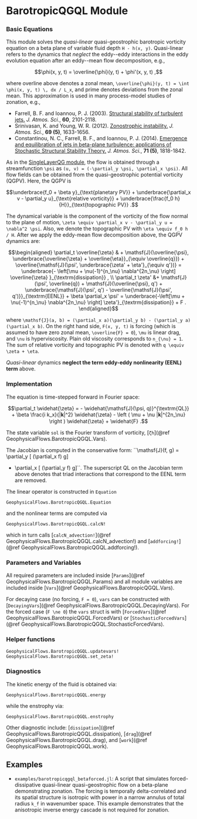 # BarotropicQGQL Module

### Basic Equations

This module solves the *quasi-linear* quasi-geostrophic barotropic vorticity equation on a beta 
plane of variable fluid depth ``H - h(x, y)``. Quasi-linear refers to the dynamics that *neglect* 
the eddy--eddy interactions in the eddy evolution equation after an eddy--mean flow decomposition, e.g., 

```math
\phi(x, y, t) = \overline{\phi}(y, t) + \phi'(x, y, t) ,
```

where overline above denotes a zonal mean, ``\overline{\phi}(y, t) = \int \phi(x, y, t) \, 𝖽x / L_x``, and prime denotes deviations from the zonal mean. This approximation is used in many process-model studies of zonation, e.g., 

- Farrell, B. F. and Ioannou, P. J. (2003). [Structural stability of turbulent jets.](http://doi.org/10.1175/1520-0469(2003)060<2101:SSOTJ>2.0.CO;2) *J. Atmos. Sci.*, **60**, 2101-2118.
- Srinivasan, K. and Young, W. R. (2012). [Zonostrophic instability.](http://doi.org/10.1175/JAS-D-11-0200.1) *J. Atmos. Sci.*, **69 (5)**, 1633-1656.
- Constantinou, N. C., Farrell, B. F., and Ioannou, P. J. (2014). [Emergence and equilibration of jets in beta-plane turbulence: applications of Stochastic Structural Stability Theory.](http://doi.org/10.1175/JAS-D-13-076.1) *J. Atmos. Sci.*, **71 (5)**, 1818-1842.

As in the [SingleLayerQG module](singlelayerqg.md), the flow is obtained through a 
streamfunction ``\psi`` as ``(u, v) = (-\partial_y \psi, \partial_x \psi)``. All flow fields 
can be obtained from the quasi-geostrophic potential vorticity (QGPV). Here, the QGPV is

```math
\underbrace{f_0 + \beta y}_{\text{planetary PV}} + \underbrace{\partial_x v
	- \partial_y u}_{\text{relative vorticity}} + \underbrace{\frac{f_0 h}{H}}_{\text{topographic PV}} .
```

The dynamical variable is the component of the vorticity of the flow normal to the plane of 
motion, ``\zeta \equiv \partial_x v - \partial_y u = \nabla^2 \psi``. Also, we denote the 
topographic PV with ``\eta \equiv f_0 h / H``. After we apply the eddy-mean flow decomposition 
above, the QGPV dynamics are:

```math
\begin{aligned}
\partial_t \overline{\zeta} & + \mathsf{J}(\overline{\psi}, \underbrace{\overline{\zeta} + \overline{\eta}}_{\equiv \overline{q}}) + \overline{\mathsf{J}(\psi', \underbrace{\zeta' + \eta'}_{\equiv q'})} = \underbrace{- \left[\mu + \nu(-1)^{n_\nu} \nabla^{2n_\nu}
\right] \overline{\zeta} }_{\textrm{dissipation}} , \\
\partial_t \zeta' &+ \mathsf{J}(\psi', \overline{q}) + \mathsf{J}(\overline{\psi}, q') + \underbrace{\mathsf{J}(\psi', q') - \overline{\mathsf{J}(\psi', q')}}_{\textrm{EENL}} + 
\beta \partial_x \psi' = \underbrace{-\left[\mu + \nu(-1)^{n_\nu} \nabla^{2n_\nu}
\right] \zeta'}_{\textrm{dissipation}} + F .
\end{aligned}
```

where ``\mathsf{J}(a, b) = (\partial_x a)(\partial_y b) - (\partial_y a)(\partial_x b)``. On 
the right hand side, ``F(x, y, t)`` is forcing (which is assumed to have zero zonal mean, 
``\overline{F} = 0``), ``\mu`` is linear drag, and ``\nu`` is hyperviscosity. Plain old 
viscosity corresponds to ``n_{\nu} = 1``. The sum of relative vorticity and topographic PV is 
denoted with ``q \equiv \zeta + \eta``.

*Quasi-linear* dynamics **neglect the term eddy-eddy nonlinearity (EENL) term** above.


### Implementation

The equation is time-stepped forward in Fourier space:

```math
\partial_t \widehat{\zeta} = - \widehat{\mathsf{J}(\psi, q)}^{\textrm{QL}} + \beta \frac{i k_x}{|𝐤|^2} \widehat{\zeta} - \left ( \mu + \nu |𝐤|^{2n_\nu} \right ) \widehat{\zeta} + \widehat{F} .
```

The state variable `sol` is the Fourier transform of vorticity, [`ζh`](@ref GeophysicalFlows.BarotropicQGQL.Vars).

The Jacobian is computed in the conservative form: ``\mathsf{J}(f, g) = \partial_y [ (\partial_x f) g] 
- \partial_x [ (\partial_y f) g]``. The superscript QL on the Jacobian term above denotes that 
triad interactions that correspond to the EENL term are removed.

The linear operator is constructed in `Equation`

```@docs
GeophysicalFlows.BarotropicQGQL.Equation
```

and the nonlinear terms are computed via

```@docs
GeophysicalFlows.BarotropicQGQL.calcN!
```

which in turn calls [`calcN_advection!`](@ref GeophysicalFlows.BarotropicQGQL.calcN_advection!) 
and [`addforcing!`](@ref GeophysicalFlows.BarotropicQGQL.addforcing!).


### Parameters and Variables

All required parameters are included inside [`Params`](@ref GeophysicalFlows.BarotropicQGQL.Params)
and all module variables are included inside [`Vars`](@ref GeophysicalFlows.BarotropicQGQL.Vars).

For decaying case (no forcing, ``F = 0``), `vars` can be constructed with [`DecayingVars`](@ref GeophysicalFlows.BarotropicQGQL.DecayingVars). 
For the forced case (``F \ne 0``) the `vars` struct is with [`ForcedVars`](@ref GeophysicalFlows.BarotropicQGQL.ForcedVars) or [`StochasticForcedVars`](@ref GeophysicalFlows.BarotropicQGQL.StochasticForcedVars).


### Helper functions

```@docs
GeophysicalFlows.BarotropicQGQL.updatevars!
GeophysicalFlows.BarotropicQGQL.set_zeta!
```


### Diagnostics

The kinetic energy of the fluid is obtained via:

```@docs
GeophysicalFlows.BarotropicQGQL.energy
```

while the enstrophy via:

```@docs
GeophysicalFlows.BarotropicQGQL.enstrophy
```

Other diagnostic include: [`dissipation`](@ref GeophysicalFlows.BarotropicQGQL.dissipation), 
[`drag`](@ref GeophysicalFlows.BarotropicQGQL.drag), and [`work`](@ref GeophysicalFlows.BarotropicQGQL.work).


## Examples

- `examples/barotropicqgql_betaforced.jl`: A script that simulates forced-dissipative quasi-linear quasi-geostrophic flow on a beta-plane demonstrating zonation. The forcing is temporally delta-correlated and its spatial structure is isotropic with power in a narrow annulus of total radius ``k_f`` in wavenumber space. This example demonstrates that the anisotropic inverse energy cascade is not required for zonation.
